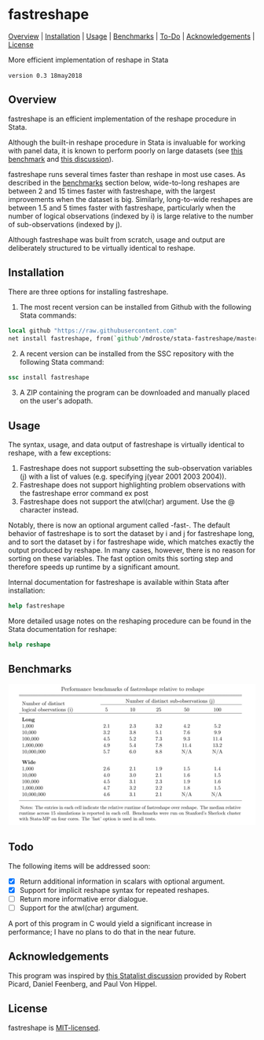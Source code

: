 
fastreshape
=================================

[Overview](#overview)
| [Installation](#installation)
| [Usage](#usage)
| [Benchmarks](#benchmarks)
| [To-Do](#todo)
| [Acknowledgements](#acknowledgements)
| [License](#license)

More efficient implementation of reshape in Stata

`version 0.3 18may2018`


Overview
---------------------------------

fastreshape is an efficient implementation of the reshape procedure in Stata.

Although the built-in reshape procedure in Stata is invaluable for working with panel data, it is known to perform poorly on large datasets (see [this benchmark](https://github.com/matthieugomez/benchmark-stata-r) 
and [this discussion](https://www.statalist.org/forums/forum/general-stata-discussion/general/1338350-making-reshape-faster/)).

fastreshape runs several times faster than reshape in most use cases. 
As described in the [benchmarks](#benchmarks) section below, wide-to-long reshapes are between 2 and 15 times faster with fastreshape, with the largest improvements when the dataset is big. 
Similarly, long-to-wide reshapes are between 1.5 and 5 times faster with fastreshape, particularly when the number of logical observations (indexed by i) is large relative to the number of sub-observations (indexed by j).

Although fastreshape was built from scratch, usage and output are deliberately structured to be virtually identical to reshape.

Installation
---------------------------------

There are three options for installing fastreshape.

1. The most recent version can be installed from Github with the following Stata commands:

```stata
local github "https://raw.githubusercontent.com"
net install fastreshape, from(`github'/mdroste/stata-fastreshape/master/)
```

2. A recent version can be installed from the SSC repository with the following Stata command:
```stata
ssc install fastreshape
```

3. A ZIP containing the program can be downloaded and manually placed on the user's adopath.


Usage
---------------------------------

The syntax, usage, and data output of fastreshape is virtually identical to reshape, with a few exceptions:

1. Fastreshape does not support subsetting the sub-observation variables (j) with a list of values (e.g. specifying j(year 2001 2003 2004)).
2. Fastreshape does not support highlighting problem observations with the fastreshape error command ex post
3. Fastreshape does not support the atwl(char) argument. Use the @ character instead.

Notably, there is now an optional argument called -fast-. The default behavior of fastreshape is to sort the dataset by i and j for fastreshape long,
 and to sort the dataset by i for fastreshape wide, which matches exactly the output produced by reshape. In many cases, however, there is no reason for sorting on these variables. The fast option omits this sorting step and therefore speeds up runtime by a significant amount.

Internal documentation for fastreshape is available within Stata after installation:
```stata
help fastreshape
```

More detailed usage notes on the reshaping procedure can be found in the Stata documentation for reshape:
```stata
help reshape
```

Benchmarks
---------------------------------

![fastreshape benchmark](benchmarks/fastreshape_benchmark.png "fastreshape benchmark")


  
Todo
---------------------------------

The following items will be addressed soon:

- [x] Return additional information in scalars with optional argument.
- [x] Support for implicit reshape syntax for repeated reshapes.
- [ ] Return more informative error dialogue.
- [ ] Support for the atwl(char) argument.

A port of this program in C would yield a significant increase in performance; I have no plans to do that in the near future.


Acknowledgements
---------------------------------

This program was inspired by [this Statalist discussion](https://www.statalist.org/forums/forum/general-stata-discussion/general/1338350-making-reshape-faster/) provided by Robert Picard, Daniel Feenberg, and Paul Von Hippel.


License
---------------------------------

fastreshape is [MIT-licensed](https://github.com/mdroste/stata-fastreshape/blob/master/LICENSE).

